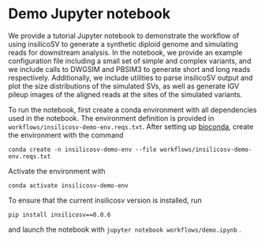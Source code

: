 # Demo Jupyter notebook

We provide a tutorial Jupyter notebook to demonstrate the workflow of
using insilicoSV to generate a synthetic diploid genome and simulating
reads for downstream analysis. In the notebook, we provide an example
configuration file including a small set of simple and complex
variants, and we include calls to DWGSIM and PBSIM3 to generate short
and long reads respectively. Additionally, we include utilities to
parse insilicoSV output and plot the size distributions of the simulated SVs, as well as generate IGV pileup images of the aligned
reads at the sites of the simulated variants.

To run the notebook, first create a conda environment with all dependencies
used in the notebook.  The environment definition is provided in
`workflows/insilicosv-demo-env.reqs.txt`.  After setting up
[bioconda](https://bioconda.github.io/), create the environment with the command

```
conda create -n insilicosv-demo-env --file workflows/insilicosv-demo-env.reqs.txt
```

Activate the environment with
```
conda activate insilicosv-demo-env
```

To ensure that the current insilicosv version is installed, run
```
pip install insilicosv==0.0.6
```

and launch the notebook with `jupyter notebook workflows/demo.ipynb` .
